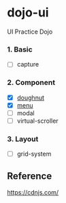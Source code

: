 # dojo-ui

UI Practice Dojo

### 1. Basic

* [ ] capture

### 2. Component

* [x] [doughnut](https://agreal.github.io/dojo-ui/components/doughnut/)
* [x] [menu](https://agreal.github.io/dojo-ui/components/menu/)
* [ ] modal
* [ ] virtual-scroller

### 3. Layout

* [ ] grid-system

## Reference

https://cdnjs.com/
